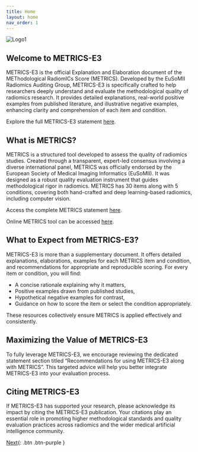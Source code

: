 ```yaml
---
title: Home
layout: home
nav_order: 1
---
```


![Logo1](/METRICS-E3/assets/images/logo.png)

## Welcome to METRICS-E3

METRICS-E3 is the official Explanation and Elaboration document of the METhodological RadiomICs Score (METRICS). Developed by the EuSoMII Radiomics Auditing Group, METRICS-E3 is specifically crafted to help researchers deeply understand and evaluate the methodological quality of radiomics research. It provides detailed explanations, real-world positive examples from published literature, and illustrative negative examples, enhancing clarity and comprehension of each item and condition.  

Explore the full METRICS-E3 statement [here]().

## What is METRICS?

METRICS is a structured tool developed to assess the quality of radiomics studies. Created through a transparent, expert-led consensus involving a diverse international panel, METRICS was officially endorsed by the European Society of Medical Imaging Informatics (EuSoMII). It was designed as a robust quality evaluation instrument that guides methodological rigor in radiomics. METRICS has 30 items along with 5 conditions, covering both hand-crafted and deep learning-based radiomics, including computer vision.

Access the complete METRICS statement [here](https://insightsimaging.springeropen.com/articles/10.1186/s13244-023-01572-w).

Online METRICS tool can be accessed [here](https://metricsscore.github.io/metrics/METRICS.html).

## What to Expect from METRICS-E3?

METRICS-E3 is more than a supplementary document. It offers detailed explanations, elaborations, examples for each METRICS item and condition, and recommendations for appropriate and reproducible scoring. For every item or condition, you will find:  

- A concise rationale explaining why it matters,
- Positive examples drawn from published studies,
- Hypothetical negative examples for contrast,
- Guidance on how to score the item or select the condition appropriately.  

These resources collectively ensure METRICS is applied effectively and consistently.

## Maximizing the Value of METRICS-E3

To fully leverage METRICS-E3, we encourage reviewing the dedicated statement section titled “Recommendations for using METRICS-E3 along with METRICS”. This targeted advice will help you better integrate METRICS-E3 into your evaluation process.

## Citing METRICS-E3

If METRICS-E3 has supported your research, please acknowledge its impact by citing the METRICS-E3 publication. Your citations play an essential role in promoting higher methodological standards and quality evaluation practices across radiomics and the wider medical artificial intelligence community.

[Next](https://radiomic.github.io/METRICS-E3/docs/METRICS%20tool.html){: .btn .btn-purple }